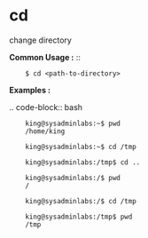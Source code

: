 # cd 

change directory 


**Common Usage :**  ::

		$ cd <path-to-directory>

		
**Examples :**

.. code-block:: bash

	
		king@sysadminlabs:~$ pwd
		/home/king
	
		king@sysadminlabs:~$ cd /tmp
	
		king@sysadminlabs:/tmp$ cd ..
	
		king@sysadminlabs:/$ pwd
		/
	
		king@sysadminlabs:/$ cd /tmp
	
		king@sysadminlabs:/tmp$ pwd
		/tmp
	
		



